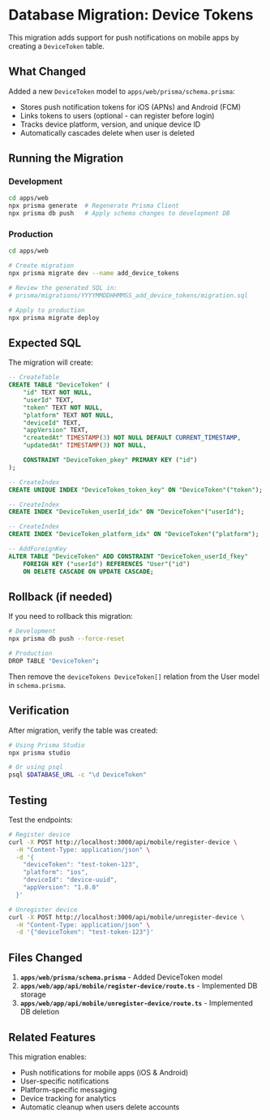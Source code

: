 # Database Migration: Device Tokens

This migration adds support for push notifications on mobile apps by creating a `DeviceToken` table.

## What Changed

Added a new `DeviceToken` model to `apps/web/prisma/schema.prisma`:

- Stores push notification tokens for iOS (APNs) and Android (FCM)
- Links tokens to users (optional - can register before login)
- Tracks device platform, version, and unique device ID
- Automatically cascades delete when user is deleted

## Running the Migration

### Development

```bash
cd apps/web
npx prisma generate  # Regenerate Prisma Client
npx prisma db push   # Apply schema changes to development DB
```

### Production

```bash
cd apps/web

# Create migration
npx prisma migrate dev --name add_device_tokens

# Review the generated SQL in:
# prisma/migrations/YYYYMMDDHHMMSS_add_device_tokens/migration.sql

# Apply to production
npx prisma migrate deploy
```

## Expected SQL

The migration will create:

```sql
-- CreateTable
CREATE TABLE "DeviceToken" (
    "id" TEXT NOT NULL,
    "userId" TEXT,
    "token" TEXT NOT NULL,
    "platform" TEXT NOT NULL,
    "deviceId" TEXT,
    "appVersion" TEXT,
    "createdAt" TIMESTAMP(3) NOT NULL DEFAULT CURRENT_TIMESTAMP,
    "updatedAt" TIMESTAMP(3) NOT NULL,

    CONSTRAINT "DeviceToken_pkey" PRIMARY KEY ("id")
);

-- CreateIndex
CREATE UNIQUE INDEX "DeviceToken_token_key" ON "DeviceToken"("token");

-- CreateIndex
CREATE INDEX "DeviceToken_userId_idx" ON "DeviceToken"("userId");

-- CreateIndex
CREATE INDEX "DeviceToken_platform_idx" ON "DeviceToken"("platform");

-- AddForeignKey
ALTER TABLE "DeviceToken" ADD CONSTRAINT "DeviceToken_userId_fkey"
    FOREIGN KEY ("userId") REFERENCES "User"("id")
    ON DELETE CASCADE ON UPDATE CASCADE;
```

## Rollback (if needed)

If you need to rollback this migration:

```bash
# Development
npx prisma db push --force-reset

# Production
DROP TABLE "DeviceToken";
```

Then remove the `deviceTokens DeviceToken[]` relation from the User model in `schema.prisma`.

## Verification

After migration, verify the table was created:

```bash
# Using Prisma Studio
npx prisma studio

# Or using psql
psql $DATABASE_URL -c "\d DeviceToken"
```

## Testing

Test the endpoints:

```bash
# Register device
curl -X POST http://localhost:3000/api/mobile/register-device \
  -H "Content-Type: application/json" \
  -d '{
    "deviceToken": "test-token-123",
    "platform": "ios",
    "deviceId": "device-uuid",
    "appVersion": "1.0.0"
  }'

# Unregister device
curl -X POST http://localhost:3000/api/mobile/unregister-device \
  -H "Content-Type: application/json" \
  -d '{"deviceToken": "test-token-123"}'
```

## Files Changed

1. **`apps/web/prisma/schema.prisma`** - Added DeviceToken model
2. **`apps/web/app/api/mobile/register-device/route.ts`** - Implemented DB storage
3. **`apps/web/app/api/mobile/unregister-device/route.ts`** - Implemented DB deletion

## Related Features

This migration enables:
- Push notifications for mobile apps (iOS & Android)
- User-specific notifications
- Platform-specific messaging
- Device tracking for analytics
- Automatic cleanup when users delete accounts
